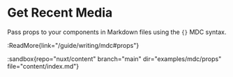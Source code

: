 # Get Recent Media

Pass props to your components in Markdown files using the `{}` MDC syntax.

:ReadMore{link="/guide/writing/mdc#props"}

:sandbox{repo="nuxt/content" branch="main" dir="examples/mdc/props" file="content/index.md"}
